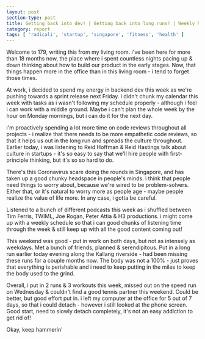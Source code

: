 ```yaml
---
layout: post
section-type: post
title: Getting back into dev! | Getting back into long runs! | Weekly Report 179
category: report
tags: [ 'radicali', 'startup', 'singapore', 'fitness', 'health' ]
---
```


Welcome to 179, writing this from my living room. i've been here for more than 18 months now, the place where i spent countless nights pacing up & down thinking about how to build our product in the early stages. Now, that things happen more in the office than in this living room - i tend to forget those times. 

At work, i decided to spend my energy in backend dev this week as we're pushing towards a sprint release next Friday. i didn't chunk my calendar this week with tasks as i wasn't following my schedule properly - although i feel i can work with a middle ground. Maybe i can't plan the whole week by the hour on Monday mornings, but i can do it for the next day.

i'm proactively spending a lot more time on code reviews throughout all projects - i realize that there needs to be more empathetic code reviews, so that it helps us out in the long run and spreads the culture throughout. Earlier today, i was listening to Reid Hoffman & Reid Hastings talk about culture in startups - it's so easy to say that we'll hire people with first-principle thinking, but it's so so hard to do.

There's this Coronavirus scare doing the rounds in Singapore, and has taken up a good chunky headspace in people's minds. i think that people need things to worry about, because we're wired to be problem-solvers. Either that, or it's natural to worry more as people age - maybe people realize the value of life more. In any case, i gotta be careful.

Listened to a bunch of different podcasts this week as i shuffled between Tim Ferris, TWIML, Joe Rogan, Peter Attia & H3 productions. i might come up with a weekly schedule so that i can good chunks of listening time through the week & still keep up with all the good content coming out!

This weekend was good - put in work on both days, but not as intensely as weekdays. Met a bunch of friends, planned & serendipitous. Put in a long run earlier today evening along the Kallang riverside - had been missing these runs for a couple months now. The body was not a 100% - just proves that everything is perishable and i need to keep putting in the miles to keep the body used to the grind. 

Overall, i put in 2 runs & 3 workouts this week, missed out on the speed run on Wednesday & couldn't find a good tennis partner this weekend. Could be better, but good effort put in. i left my computer at the office for 5 out of 7 days, so that i could detach - however i still looked at the phone screen. Good start, need to slowly detach completely, it's not an easy addiction to get rid of!

Okay, keep hammerin'